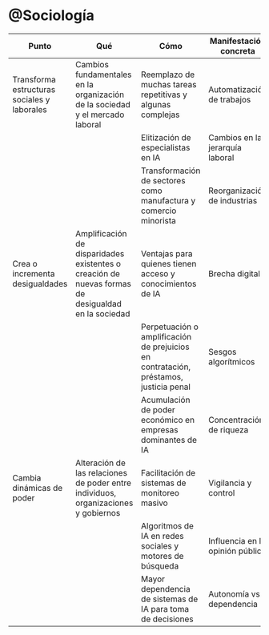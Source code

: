 # @Sociología

|Punto|Qué|Cómo|Manifestación concreta|
|-|-|-|-|
|Transforma estructuras sociales y laborales|Cambios fundamentales en la organización de la sociedad y el mercado laboral|Reemplazo de muchas tareas repetitivas y algunas complejas|Automatización de trabajos|
|||Elitización de especialistas en IA|Cambios en la jerarquía laboral
|||Transformación de sectores como manufactura y comercio minorista|Reorganización de industrias
|Crea o incrementa desigualdades | Amplificación de disparidades existentes o creación de nuevas formas de desigualdad en la sociedad |Ventajas para quienes tienen acceso y conocimientos de IA|Brecha digital
|||Perpetuación o amplificación de prejuicios en contratación, préstamos, justicia penal|Sesgos algorítmicos
|||Acumulación de poder económico en empresas dominantes de IA|Concentración de riqueza
|Cambia dinámicas de poder|Alteración de las relaciones de poder entre individuos, organizaciones y gobiernos|Facilitación de sistemas de monitoreo masivo|Vigilancia y control
|||Algoritmos de IA en redes sociales y motores de búsqueda|Influencia en la opinión pública
|||Mayor dependencia de sistemas de IA para toma de decisiones|Autonomía vs. dependencia
